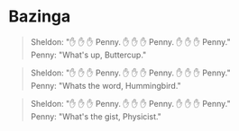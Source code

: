 # Bazinga

<!-- Comment -->
<!-- Comment -->


> Sheldon: ":hand: :hand: :hand: Penny. :hand: :hand: :hand: Penny. :hand: :hand: :hand: Penny."  
> Penny: "What's up, Buttercup."  

> Sheldon: ":hand: :hand: :hand: Penny. :hand: :hand: :hand: Penny. :hand: :hand: :hand: Penny."  
> Penny: "Whats the word, Hummingbird."  

> Sheldon: ":hand: :hand: :hand: Penny. :hand: :hand: :hand: Penny. :hand: :hand: :hand: Penny."  
> Penny: "What's the gist, Physicist."  
